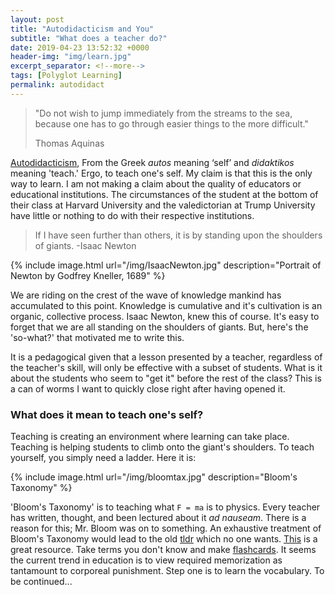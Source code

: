 ```yaml
---
layout: post
title: "Autodidacticism and You"
subtitle: "What does a teacher do?"
date: 2019-04-23 13:52:32 +0000
header-img: "img/learn.jpg"
excerpt_separator: <!--more-->
tags: [Polyglot Learning]
permalink: autodidact
---
```


> "Do not wish to jump immediately from the streams to the sea, because one has to go through easier things to the more difficult."
>
> Thomas Aquinas

[Autodidacticism](https://www.dictionary.com/browse/autodidacticism), From the Greek _autos_ meaning ‘self’ and _didaktikos_ meaning 'teach.' Ergo, to teach one's self. My claim is that this is the only way to learn.<!--more--> I am not making a claim about the quality of educators or educational institutions. The circumstances of the student at the bottom of their class at Harvard University and the valedictorian at Trump University have little or nothing to do with their respective institutions.

> If I have seen further than others, it is by standing upon the shoulders of giants.
> -Isaac Newton

{% include image.html url="/img/IsaacNewton.jpg" description="Portrait of Newton by Godfrey Kneller, 1689" %}

We are riding on the crest of the wave of knowledge mankind has accumulated to this point. Knowledge is cumulative and it's cultivation is an organic, collective process. Isaac Newton, knew this of course. It's easy to forget that we are all standing on the shoulders of giants. But, here's the 'so-what?' that motivated me to write this.

It is a pedagogical given that a lesson presented by a teacher, regardless of the teacher's skill, will only be effective with a subset of students. What is it about the students who seem to "get it" before the rest of the class? This is a can of worms I want to quickly close right after having opened it.

### What does it mean to teach one's self?

Teaching is creating an environment where learning can take place. Teaching is helping students to climb onto the giant's shoulders. To teach yourself, you simply need a ladder. Here it is:

{% include image.html url="/img/bloomtax.jpg" description="Bloom's Taxonomy" %}

'Bloom's Taxonomy' is to teaching what `F = ma` is to physics. Every teacher has written, thought, and been lectured about it _ad nauseam_. There is a reason for this; Mr. Bloom was on to something. An exhaustive treatment of Bloom's Taxonomy would lead to the old [tldr](https://en.wikipedia.org/wiki/Wikipedia:Too_long;_didn%27t_read) which no one wants. [This](https://codeburst.io/intro-to-computer-science-terminology-f9ae64e75d27) is a great resource. Take terms you don't know and make [flashcards](https://apps.ankiweb.net/). It seems the current trend in education is to view required memorization as tantamount to corporeal punishment. Step one is to learn the vocabulary. To be continued...
